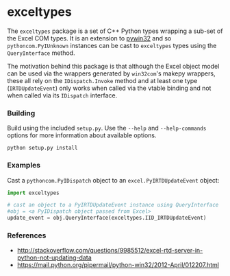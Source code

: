 exceltypes
==========

The `exceltypes` package is a set of C++ Python types wrapping a sub-set of the Excel COM types.
It is an extension to [pywin32](http://pywin32.sourceforge.net/) and so `pythoncom.PyIUnknown` instances can be cast to `exceltypes` types using the `QueryInterface` method.

The motivation behind this package is that although the Excel object model can be used via the wrappers generated by `win32com`'s makepy wrappers, these all rely on the `IDispatch.Invoke` method and at least one type (`IRTDUpdateEvent`) only works when called via the vtable binding and not when called via its `IDispatch` interface.

### Building

Build using the included `setup.py`. Use the `--help` and `--help-commands` options for more information about available options.

```
python setup.py install
```

### Examples

Cast a `pythoncom.PyIDispatch` object to an `excel.PyIRTDUpdateEvent` object:

```python
import exceltypes

# cast an object to a PyIRTDUpdateEvent instance using QueryInterface
#obj = <a PyIDispatch object passed from Excel>
update_event = obj.QueryInterface(exceltypes.IID_IRTDUpdateEvent)
```

### References
- http://stackoverflow.com/questions/9985512/excel-rtd-server-in-python-not-updating-data
- https://mail.python.org/pipermail/python-win32/2012-April/012207.html
